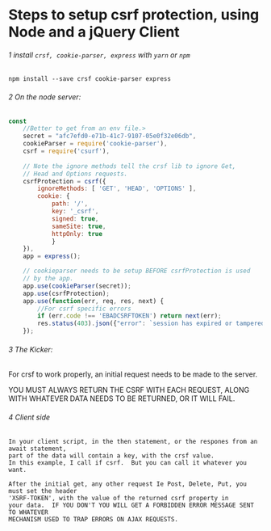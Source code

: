 #  Steps to setup csrf protection, using Node and a jQuery Client

###### 1   install `crsf, cookie-parser, express` with `yarn` or `npm`

```
npm install --save crsf cookie-parser express
```
###### 2   On the node server:
```javascript
const 
    //Better to get from an env file.>
    secret = "afc7efd0-e71b-41c7-9107-05e0f32e06db", 
    cookieParser = require('cookie-parser'),
    csrf = require('csurf'),
   
    // Note the ignore methods tell the crsf lib to ignore Get, 
    // Head and Options requests. 
    csrfProtection = csrf({
        ignoreMethods: [ 'GET', 'HEAD', 'OPTIONS' ],
        cookie: { 
            path: '/', 
            key: '_csrf', 
            signed: true, 
            sameSite: true, 
            httpOnly: true 
            }
    }),
    app = express();

    // cookieparser needs to be setup BEFORE csrfProtection is used
    // by the app.
    app.use(cookieParser(secret));
    app.use(csrfProtection);
    app.use(function(err, req, res, next) {
        //For csrf specific errors
        if (err.code !== 'EBADCSRFTOKEN') return next(err);
        res.status(403).json({"error": `session has expired or tampered with ${err.code} ${err.message}`});
    });
```
###### 3   The Kicker:
   For crsf to work properly, an initial request needs to be made to the server.

   YOU MUST ALWAYS RETURN THE CSRF WITH EACH REQUEST, ALONG WITH
   WHATEVER DATA NEEDS TO BE RETURNED, OR IT WILL FAIL.

###### 4   Client side
    In your client script, in the then statement, or the respones from an await statement,
    part of the data will contain a key, with the crsf value.
    In this example, I call if csrf.  But you can call it whatever you want.

    After the initial get, any other request Ie Post, Delete, Put, you must set the header
    'XSRF-TOKEN', with the value of the returned csrf property in
    your data.  IF YOU DON'T YOU WILL GET A FORBIDDEN ERROR MESSAGE SENT TO WHATEVER
    MECHANISM USED TO TRAP ERRORS ON AJAX REQUESTS.    




